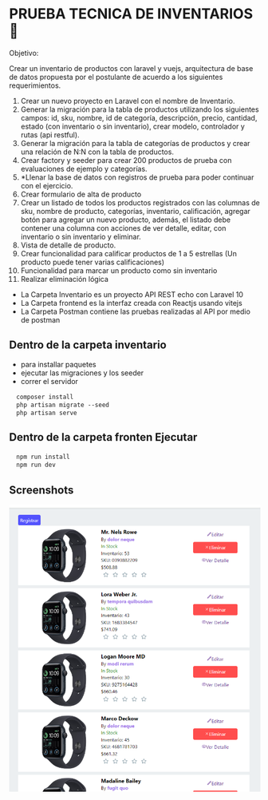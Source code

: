 
# PRUEBA TECNICA DE INVENTARIOS 📝

Objetivo:

Crear un inventario de productos con laravel y vuejs, arquitectura de base de datos propuesta 
por el postulante de acuerdo a los siguientes requerimientos.
1. Crear un nuevo proyecto en Laravel con el nombre de Inventario.
2. Generar la migración para la tabla de productos utilizando los siguientes campos: id, 
sku, nombre, id de categoría, descripción, precio, cantidad, estado (con inventario o sin 
inventario), crear modelo, controlador y rutas (api restful).
3. Generar la migración para la tabla de categorías de productos y crear una relación de 
N:N con la tabla de productos.
4. Crear factory y seeder para crear 200 productos de prueba con evaluaciones de ejemplo 
y categorías.
5. *Llenar la base de datos con registros de prueba para poder continuar con el ejercicio.
6. Crear formulario de alta de producto
7. Crear un listado de todos los productos registrados con las columnas de sku, nombre de 
producto, categorías, inventario, calificación, agregar botón para agregar un nuevo 
producto, además, el listado debe contener una columna con acciones de ver detalle, 
editar, con inventario o sin inventario y eliminar.
8. Vista de detalle de producto.
9. Crear funcionalidad para calificar productos de 1 a 5 estrellas (Un producto puede tener 
varias calificaciones)
10. Funcionalidad para marcar un producto como sin inventario
11. Realizar eliminación lógica


- La Carpeta Inventario es un proyecto API REST echo con Laravel 10
- La Carpeta frontend es la interfaz creada con Reactjs usando vitejs
- La Carpeta Postman contiene las pruebas realizadas al API por medio de postman

 
 ## Dentro de la carpeta inventario
 - para installar paquetes
 - ejecutar las migraciones y los seeder
 - correr el servidor
~~~laravel  
  composer install
  php artisan migrate --seed
  php artisan serve
~~~  

## Dentro de la carpeta fronten Ejecutar 
~~~javascript  
  npm run install 
  npm run dev 
~~~  


## Screenshots  
![App Screenshot](./listado.png)  

